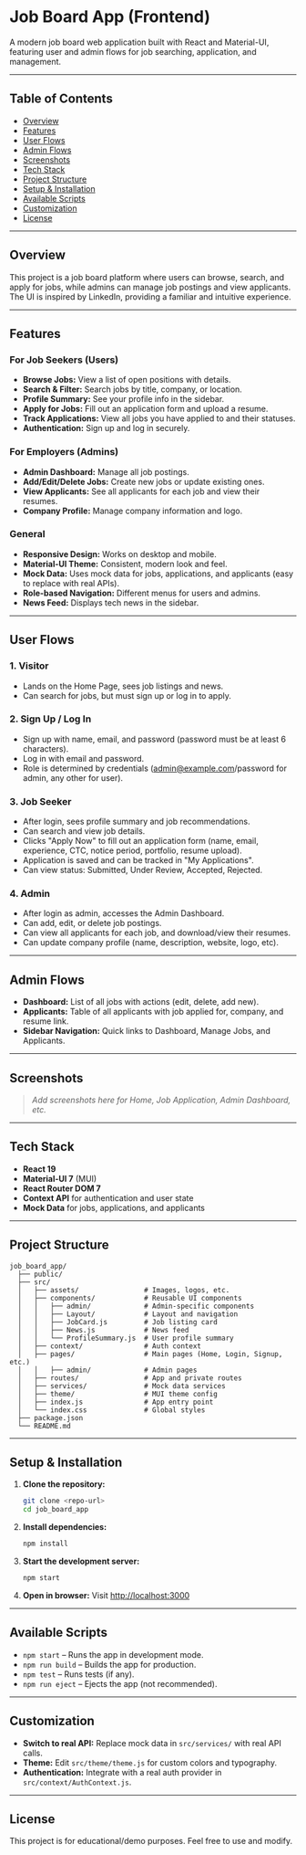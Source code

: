 # Job Board App (Frontend)

A modern job board web application built with React and Material-UI, featuring user and admin flows for job searching, application, and management.

---

## Table of Contents
- [Overview](#overview)
- [Features](#features)
- [User Flows](#user-flows)
- [Admin Flows](#admin-flows)
- [Screenshots](#screenshots)
- [Tech Stack](#tech-stack)
- [Project Structure](#project-structure)
- [Setup & Installation](#setup--installation)
- [Available Scripts](#available-scripts)
- [Customization](#customization)
- [License](#license)

---

## Overview

This project is a job board platform where users can browse, search, and apply for jobs, while admins can manage job postings and view applicants. The UI is inspired by LinkedIn, providing a familiar and intuitive experience.

---

## Features

### For Job Seekers (Users)
- **Browse Jobs:** View a list of open positions with details.
- **Search & Filter:** Search jobs by title, company, or location.
- **Profile Summary:** See your profile info in the sidebar.
- **Apply for Jobs:** Fill out an application form and upload a resume.
- **Track Applications:** View all jobs you have applied to and their statuses.
- **Authentication:** Sign up and log in securely.

### For Employers (Admins)
- **Admin Dashboard:** Manage all job postings.
- **Add/Edit/Delete Jobs:** Create new jobs or update existing ones.
- **View Applicants:** See all applicants for each job and view their resumes.
- **Company Profile:** Manage company information and logo.

### General
- **Responsive Design:** Works on desktop and mobile.
- **Material-UI Theme:** Consistent, modern look and feel.
- **Mock Data:** Uses mock data for jobs, applications, and applicants (easy to replace with real APIs).
- **Role-based Navigation:** Different menus for users and admins.
- **News Feed:** Displays tech news in the sidebar.

---

## User Flows

### 1. Visitor
- Lands on the Home Page, sees job listings and news.
- Can search for jobs, but must sign up or log in to apply.

### 2. Sign Up / Log In
- Sign up with name, email, and password (password must be at least 6 characters).
- Log in with email and password.
- Role is determined by credentials (admin@example.com/password for admin, any other for user).

### 3. Job Seeker
- After login, sees profile summary and job recommendations.
- Can search and view job details.
- Clicks "Apply Now" to fill out an application form (name, email, experience, CTC, notice period, portfolio, resume upload).
- Application is saved and can be tracked in "My Applications".
- Can view status: Submitted, Under Review, Accepted, Rejected.

### 4. Admin
- After login as admin, accesses the Admin Dashboard.
- Can add, edit, or delete job postings.
- Can view all applicants for each job, and download/view their resumes.
- Can update company profile (name, description, website, logo, etc).

---

## Admin Flows
- **Dashboard:** List of all jobs with actions (edit, delete, add new).
- **Applicants:** Table of all applicants with job applied for, company, and resume link.
- **Sidebar Navigation:** Quick links to Dashboard, Manage Jobs, and Applicants.

---

## Screenshots
> _Add screenshots here for Home, Job Application, Admin Dashboard, etc._

---

## Tech Stack
- **React 19**
- **Material-UI 7** (MUI)
- **React Router DOM 7**
- **Context API** for authentication and user state
- **Mock Data** for jobs, applications, and applicants

---

## Project Structure
```
job_board_app/
  ├── public/
  ├── src/
  │   ├── assets/                # Images, logos, etc.
  │   ├── components/            # Reusable UI components
  │   │   ├── admin/             # Admin-specific components
  │   │   ├── Layout/            # Layout and navigation
  │   │   ├── JobCard.js         # Job listing card
  │   │   ├── News.js            # News feed
  │   │   └── ProfileSummary.js  # User profile summary
  │   ├── context/               # Auth context
  │   ├── pages/                 # Main pages (Home, Login, Signup, etc.)
  │   │   ├── admin/             # Admin pages
  │   ├── routes/                # App and private routes
  │   ├── services/              # Mock data services
  │   ├── theme/                 # MUI theme config
  │   ├── index.js               # App entry point
  │   └── index.css              # Global styles
  ├── package.json
  └── README.md
```

---

## Setup & Installation

1. **Clone the repository:**
   ```bash
   git clone <repo-url>
   cd job_board_app
   ```
2. **Install dependencies:**
   ```bash
   npm install
   ```
3. **Start the development server:**
   ```bash
   npm start
   ```
4. **Open in browser:**
   Visit [http://localhost:3000](http://localhost:3000)

---

## Available Scripts
- `npm start` – Runs the app in development mode.
- `npm run build` – Builds the app for production.
- `npm test` – Runs tests (if any).
- `npm run eject` – Ejects the app (not recommended).

---

## Customization
- **Switch to real API:** Replace mock data in `src/services/` with real API calls.
- **Theme:** Edit `src/theme/theme.js` for custom colors and typography.
- **Authentication:** Integrate with a real auth provider in `src/context/AuthContext.js`.

---

## License

This project is for educational/demo purposes. Feel free to use and modify.

